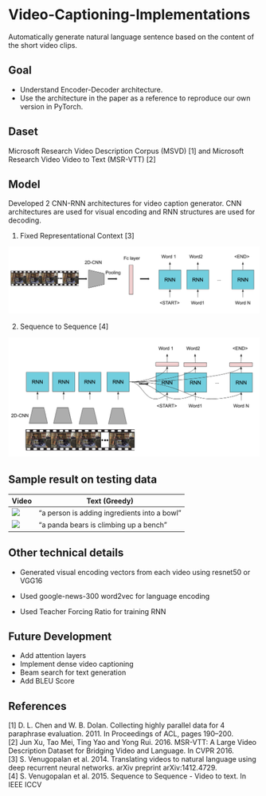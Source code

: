 # Video-Captioning-Implementations
Automatically generate natural language sentence based on the content of the short video clips.

## Goal
- Understand Encoder-Decoder architecture.
- Use the architecture in the paper as a reference to reproduce our own version in PyTorch.

## Daset
Microsoft Research Video Description Corpus (MSVD) [1] and Microsoft Research Video Video to Text (MSR-VTT) [2]

## Model
Developed 2 CNN-RNN architectures for video caption generator.
CNN architectures are used for visual encoding and RNN structures are used for decoding.
1. Fixed Representational Context [3]

![](sample/model1.png?raw=true)

2. Sequence to Sequence [4]

![](sample/model2.png?raw=true)

## Sample result on testing data

| Video | Text (Greedy)|
|-------|----------|
| ![](sample/F2Ny7rq9RKs_139_148.avi.gif?raw=true) | “a person is adding ingredients into a bowl”|
| ![](sample/r2oI9Y-3wAo_21_28.avi.gif?raw=true) | “a panda bears is climbing up a bench” |

## Other technical details

- Generated visual encoding vectors from each video using resnet50 or VGG16

- Used google-news-300 word2vec for language encoding

- Used Teacher Forcing Ratio for training RNN



## Future Development
- Add attention layers                          
- Implement dense video captioning
- Beam search for text generation
- Add BLEU Score

## References
[1] D. L. Chen and W. B. Dolan. Collecting highly parallel data for 4
paraphrase evaluation. 2011. In Proceedings of ACL, pages 190–200.<br>
[2] Jun Xu, Tao Mei, Ting Yao and Yong Rui. 2016. MSR-VTT: A Large Video Description Dataset for Bridging Video and Language. In CVPR 2016.<br>
[3] S. Venugopalan et al. 2014. Translating videos to natural language using deep recurrent neural networks. arXiv preprint arXiv:1412.4729.<br>
[4] S. Venugopalan et al. 2015. Sequence to Sequence - Video to text. In IEEE ICCV<br>

